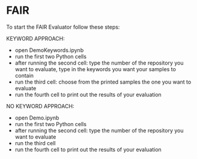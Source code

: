 # FAIR

To start the FAIR Evaluator follow these steps:

KEYWORD APPROACH:
- open DemoKeywords.ipynb
- run the first two Python cells
- after running the second cell: type the number of the repository you want to evaluate, type in the keywords you want your samples to contain
- run the third cell: choose from the printed samples the one you want to evaluate
- run the fourth cell to print out the results of your evaluation

NO KEYWORD APPROACH:
- open Demo.ipynb
- run the first two Python cells
- after running the second cell: type the number of the repository you want to evaluate
- run the third cell
- run the fourth cell to print out the results of your evaluation

